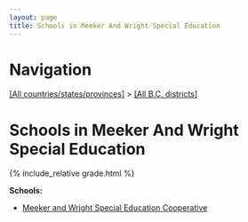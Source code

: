 ```yaml
---
layout: page
title: Schools in Meeker And Wright Special Education
---
```

# Navigation

[[All countries/states/provinces]](../..) > [[All B.C. districts]](..)

# Schools in Meeker And Wright Special Education

{% include_relative grade.html %}

**Schools:**

- [Meeker and Wright Special Education Cooperative](Meeker_and_Wright_Special_Education_Cooperative.md)
